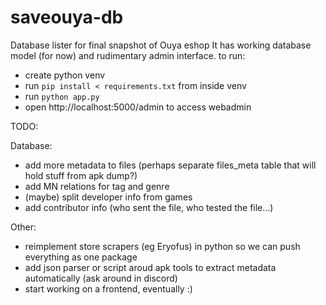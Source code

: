 # saveouya-db
Database lister for final snapshot of Ouya eshop
It has working database model (for now) and rudimentary admin interface. 
to run:
 - create python venv
 - run `pip install < requirements.txt` from inside venv
 - run `python app.py` 
 - open http://localhost:5000/admin to access webadmin

TODO:

Database:
 - add more metadata to files (perhaps separate files_meta table that will hold stuff from apk dump?)
 - add MN relations for tag and genre
 - (maybe) split developer info from games
 - add contributor info (who sent the file, who tested the file...)

Other:
 - reimplement store scrapers (eg Eryofus) in python so we can push everything as one package
 - add json parser or script aroud apk tools to extract metadata automatically (ask around in discord)
 - start working on a frontend, eventually :)
